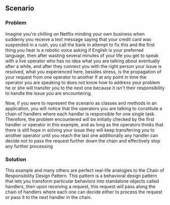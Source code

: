 ## Scenario

### Problem

Imagine you're chilling on Netflix minding your own business when suddenly you receive a text message saying that your credit card was suspended in a rush, you call the bank in attempt to fix this and the first thing you hear is a robotic voice asking if English is your preferred language, then after wasting several minutes of your life you get to speak with a live operator who has no idea what you are talking about eventually after a while, and after they connect you with the right person your issue is resolved, what you experienced here, besides stress, is the propagation of your request from one operator to another If at any point in time the operator you are speaking to does not know how to address your problem he or she will transfer you to the next one because it isn't their responsibility to handle the issue you are encountering.  

Now, if you were to represent the scenario as classes and methods in an application, you will notice that the operators you are talking to constitute a chain of handlers where each handler is responsible for one single task. Therefore, the problem encountered will be initially checked by the first handler or operator in this example, and as long as the operators thinks that there is still hope in solving your issue they will keep transferring you to another operator until you reach the last one additionally any handler can decide not to pass the request further down the chain and effectively stop any further processing

### Solution

This example and many others are perfect real-life analogies to the Chain of Responsibility Design Pattern. This pattern is a behavioral design pattern that lets you transform particular behaviors into standalone objects called handlers, then upon receiving a request, this request will pass along the chain of handlers where each one can decide either to process the request or pass it to the next handler in the chain.  